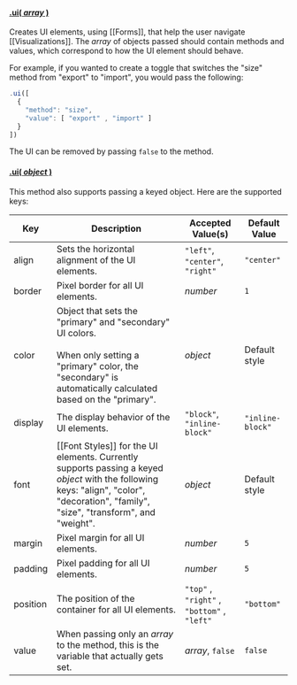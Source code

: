 #### <a name="array" href="#array">.ui( *array* )</a>

Creates UI elements, using [[Forms]], that help the user navigate [[Visualizations]]. The *array* of objects passed should contain methods and values, which correspond to how the UI element should behave.

For example, if you wanted to create a toggle that switches the "size" method from "export" to "import", you would pass the following:

```js
.ui([
  {
    "method": "size",
    "value": [ "export" , "import" ]
  }
])
```

The UI can be removed by passing ```false``` to the method.

#### <a name="object" href="#object">.ui( *object* )</a>

This method also supports passing a keyed object. Here are the supported keys:

| Key | Description | Accepted Value(s) | Default Value |
|---|---|---|---|
| align | Sets the horizontal alignment of the UI elements. | ```"left"```, ```"center"```, ```"right"``` | ```"center"``` |
| border | Pixel border for all UI elements. | *number* | ```1``` |
| color | Object that sets the "primary" and "secondary" UI colors. <br><br> When only setting a "primary" color, the "secondary" is automatically calculated based on the "primary". | *object* | Default style |
| display | The display behavior of the UI elements. | ```"block"```, ```"inline-block"``` | ```"inline-block"``` |
| font | [[Font Styles]] for the UI elements. Currently supports passing a keyed *object* with the following keys: "align", "color", "decoration", "family", "size", "transform", and "weight". | *object* | Default style |
| margin | Pixel margin for all UI elements. | *number* | ```5``` |
| padding | Pixel padding for all UI elements. | *number* | ```5``` |
| position | The position of the container for all UI elements. | ```"top"``` , ```"right"``` , ```"bottom"``` , ```"left"``` | ```"bottom"``` |
| value | When passing only an *array* to the method, this is the variable that actually gets set. | *array*, ```false``` | ```false``` |
